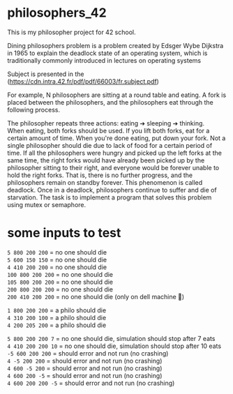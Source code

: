 # philosophers_42

This is my philosopher project for 42 school.

Dining philosophers problem is a problem created by Edsger Wybe Dijkstra in 1965 to explain the deadlock state of an operating system, which is traditionally commonly introduced in lectures on operating systems

Subject is presented in the (https://cdn.intra.42.fr/pdf/pdf/66003/fr.subject.pdf)

For example, N philosophers are sitting at a round table and eating. A fork is placed between the philosophers, and the philosophers eat through the following process.

The philosopher repeats three actions:
eating ➔ sleeping ➔ thinking. \
When eating, both forks should be used. If you lift both forks, eat for a certain amount of time. When you're done eating, put down your fork. Not a single philosopher should die due to lack of food for a certain period of time. If all the philosophers were hungry and picked up the left forks at the same time, the right forks would have already been picked up by the philosopher sitting to their right, and everyone would be forever unable to hold the right forks. That is, there is no further progress, and the philosophers remain on standby forever. This phenomenon is called deadlock. Once in a deadlock, philosophers continue to suffer and die of starvation. The task is to implement a program that solves this problem using mutex or semaphore.

# some inputs to test  

`5 800 200 200`     =  no one should die\
`5 600 150 150`     =  no one should die\
`4 410 200 200`     =  no one should die\
`100 800 200 200`   =  no one should die\
`105 800 200 200`   =  no one should die\
`200 800 200 200`   =  no one should die\
`200 410 200 200`   =  no one should die (only on dell machine 👮)

`1 800 200 200`     =  a philo should die\
`4 310 200 100`     =  a philo should die\
`4 200 205 200`     =  a philo should die

`5 800 200 200 7`   =  no one should die, simulation should stop after 7 eats\
`4 410 200 200 10`  =  no one should die, simulation should stop after 10 eats\
`-5 600 200 200`    =  should error and not run (no crashing)\
`4 -5 200 200`      =  should error and not run (no crashing)\
`4 600 -5 200`      =  should error and not run (no crashing)\
`4 600 200 -5`      =  should error and not run (no crashing)\
`4 600 200 200 -5`  =  should error and not run (no crashing)

